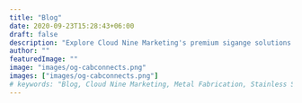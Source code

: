 ```yaml
---
title: "Blog"
date: 2020-09-23T15:28:43+06:00
draft: false
description: "Explore Cloud Nine Marketing's premium sigange solutions for businesses across UK"
author: ""
featuredImage: ""
image: "images/og-cabconnects.png"
images: ["images/og-cabconnects.png"]
# keywords: "Blog, Cloud Nine Marketing, Metal Fabrication, Stainless Steel, news"
---
```

